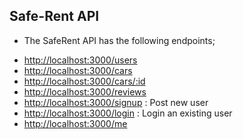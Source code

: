 ## Safe-Rent API
- The SafeRent API has the following endpoints;
* [http://localhost:3000/users](http://localhost:3000/users) <br> 
* [http://localhost:3000/cars](http://localhost:3000/cars) 
* [http://localhost:3000/cars/:id](http://localhost:3000/cars/:id)<br> 
* [http://localhost:3000/reviews](http://localhost:3000/reviews) <br> 
* [http://localhost:3000/signup](http://localhost:3000/signup) : Post new user<br>
* [http://localhost:3000/login](http://localhost:3000/login) : Login an existing user<br>
* [http://localhost:3000/me](http://localhost:3000/me) <br>



